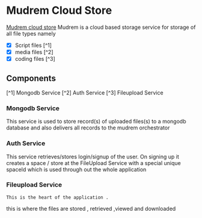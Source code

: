 
# Mudrem Cloud Store
[Mudrem cloud store](https://mudremcloudstore.aremzy.repl.co/)
Mudrem is a cloud based storage service for storage of all file types  namely

- [x] Script files [^1]
- [x] media files [^2]
- [x] coding files [^3]

## Components

[^1] Mongodb Service
[^2] Auth Service
[^3] Fileupload Service

### Mongodb Service
  
  This service is used to store record(s) of
  uploaded files(s) to a mongodb database and also delivers all records to the mudrem orchestrator

### Auth Service

   This service retrieves/stores login/signup of the user. On signing up it creates a space / store at the FileUpload Service with a special unique spaceId which is used through out the whole application
   
   
  ### Fileupload Service 
    
    This is the heart of the application .
 this is where the files are stored ,
 retrieved ,viewed and downloaded
    
  
